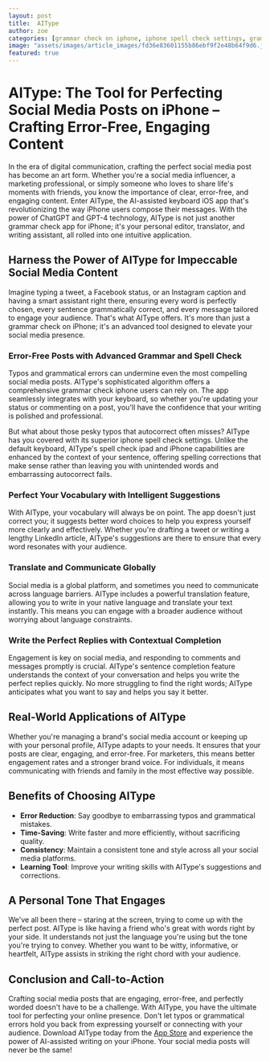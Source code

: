 ```yaml
---
layout: post
title:  AIType
author: zoe
categories: [grammar check on iphone, iphone spell check settings, grammar check iphone, spell check ipad, iphone spelling correction, grammar check app for iphone, iphone spellcheck]
image: "assets/images/article_images/fd36e83601155b86ebf9f2e48b64f9d6.jpg"
featured: true
---
```


# AIType: The Tool for Perfecting Social Media Posts on iPhone – Crafting Error-Free, Engaging Content

In the era of digital communication, crafting the perfect social media post has become an art form. Whether you're a social media influencer, a marketing professional, or simply someone who loves to share life's moments with friends, you know the importance of clear, error-free, and engaging content. Enter AIType, the AI-assisted keyboard iOS app that's revolutionizing the way iPhone users compose their messages. With the power of ChatGPT and GPT-4 technology, AIType is not just another grammar check app for iPhone; it's your personal editor, translator, and writing assistant, all rolled into one intuitive application.

## Harness the Power of AIType for Impeccable Social Media Content

Imagine typing a tweet, a Facebook status, or an Instagram caption and having a smart assistant right there, ensuring every word is perfectly chosen, every sentence grammatically correct, and every message tailored to engage your audience. That's what AIType offers. It's more than just a grammar check on iPhone; it's an advanced tool designed to elevate your social media presence.

### Error-Free Posts with Advanced Grammar and Spell Check

Typos and grammatical errors can undermine even the most compelling social media posts. AIType's sophisticated algorithm offers a comprehensive grammar check iphone users can rely on. The app seamlessly integrates with your keyboard, so whether you're updating your status or commenting on a post, you'll have the confidence that your writing is polished and professional.

But what about those pesky typos that autocorrect often misses? AIType has you covered with its superior iphone spell check settings. Unlike the default keyboard, AIType's spell check ipad and iPhone capabilities are enhanced by the context of your sentence, offering spelling corrections that make sense rather than leaving you with unintended words and embarrassing autocorrect fails.

### Perfect Your Vocabulary with Intelligent Suggestions

With AIType, your vocabulary will always be on point. The app doesn't just correct you; it suggests better word choices to help you express yourself more clearly and effectively. Whether you're drafting a tweet or writing a lengthy LinkedIn article, AIType's suggestions are there to ensure that every word resonates with your audience.

### Translate and Communicate Globally

Social media is a global platform, and sometimes you need to communicate across language barriers. AIType includes a powerful translation feature, allowing you to write in your native language and translate your text instantly. This means you can engage with a broader audience without worrying about language constraints.

### Write the Perfect Replies with Contextual Completion

Engagement is key on social media, and responding to comments and messages promptly is crucial. AIType's sentence completion feature understands the context of your conversation and helps you write the perfect replies quickly. No more struggling to find the right words; AIType anticipates what you want to say and helps you say it better.

## Real-World Applications of AIType

Whether you're managing a brand's social media account or keeping up with your personal profile, AIType adapts to your needs. It ensures that your posts are clear, engaging, and error-free. For marketers, this means better engagement rates and a stronger brand voice. For individuals, it means communicating with friends and family in the most effective way possible.

## Benefits of Choosing AIType

- **Error Reduction**: Say goodbye to embarrassing typos and grammatical mistakes.
- **Time-Saving**: Write faster and more efficiently, without sacrificing quality.
- **Consistency**: Maintain a consistent tone and style across all your social media platforms.
- **Learning Tool**: Improve your writing skills with AIType's suggestions and corrections.

## A Personal Tone That Engages

We've all been there – staring at the screen, trying to come up with the perfect post. AIType is like having a friend who's great with words right by your side. It understands not just the language you're using but the tone you're trying to convey. Whether you want to be witty, informative, or heartfelt, AIType assists in striking the right chord with your audience.

## Conclusion and Call-to-Action

Crafting social media posts that are engaging, error-free, and perfectly worded doesn't have to be a challenge. With AIType, you have the ultimate tool for perfecting your online presence. Don't let typos or grammatical errors hold you back from expressing yourself or connecting with your audience. Download AIType today from the [App Store](https://apps.apple.com/us/app/aitype-grammar-check-keyboard/id6469163944) and experience the power of AI-assisted writing on your iPhone. Your social media posts will never be the same!
